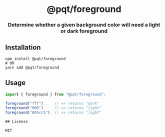 <h1 align="center">
  @pqt/foreground
</h1>

<h3 align="center">
Determine whether a given background color will need a light or dark foreground
</h3>

## Installation

```
npm install @pqt/foreground
# OR
yarn add @pqt/foreground
```

## Usage

```js
import { foreground } from "@pqt/foreground";

foreground("fff")     // => returns "dark"
foreground("000")     // => returns "light"
foreground("005cc5")  // => returns "light"

## License

MIT
```
